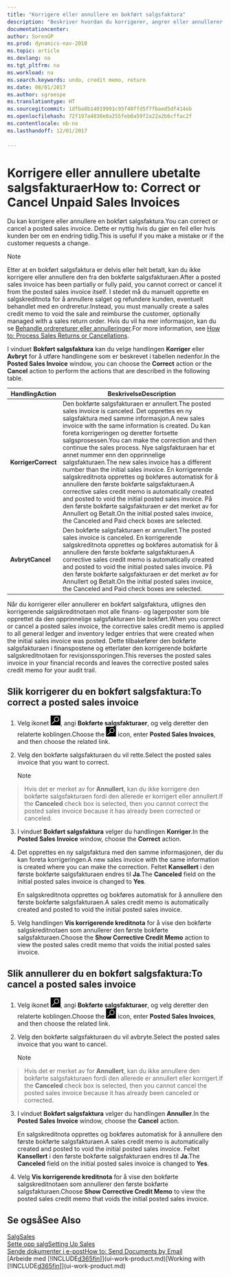 ```yaml
---
title: "Korrigere eller annullere en bokført salgsfaktura"
description: "Beskriver hvordan du korrigerer, angrer eller annullerer en bokført salgsfaktura og utligner en salgskreditnota."
documentationcenter: 
author: SorenGP
ms.prod: dynamics-nav-2018
ms.topic: article
ms.devlang: na
ms.tgt_pltfrm: na
ms.workload: na
ms.search.keywords: undo, credit memo, return
ms.date: 08/01/2017
ms.author: sgroespe
ms.translationtype: HT
ms.sourcegitcommit: 1dfba8b14019991c95f40ffd5f7fbaed5df414eb
ms.openlocfilehash: 72f197a4830e0a255feb0a59f2a22a2b6cffac2f
ms.contentlocale: nb-no
ms.lasthandoff: 12/01/2017

---
```

# <a name="how-to-correct-or-cancel-unpaid-sales-invoices"></a><span data-ttu-id="e25df-103">Korrigere eller annullere ubetalte salgsfakturaer</span><span class="sxs-lookup"><span data-stu-id="e25df-103">How to: Correct or Cancel Unpaid Sales Invoices</span></span>
<span data-ttu-id="e25df-104">Du kan korrigere eller annullere en bokført salgsfaktura.</span><span class="sxs-lookup"><span data-stu-id="e25df-104">You can correct or cancel a posted sales invoice.</span></span> <span data-ttu-id="e25df-105">Dette er nyttig hvis du gjør en feil eller hvis kunden ber om en endring tidlig.</span><span class="sxs-lookup"><span data-stu-id="e25df-105">This is useful if you make a mistake or if the customer requests a change.</span></span>

> [!NOTE]  
>   <span data-ttu-id="e25df-106">Etter at en bokført salgsfaktura er delvis eller helt betalt, kan du ikke korrigere eller annullere den fra den bokførte salgsfakturaen.</span><span class="sxs-lookup"><span data-stu-id="e25df-106">After a posted sales invoice has been partially or fully paid, you cannot correct or cancel it from the posted sales invoice itself.</span></span> <span data-ttu-id="e25df-107">I stedet må du manuelt opprette en salgskreditnota for å annullere salget og refundere kunden, eventuelt behandlet med en ordreretur.</span><span class="sxs-lookup"><span data-stu-id="e25df-107">Instead, you must manually create a sales credit memo to void the sale and reimburse the customer, optionally managed with a sales return order.</span></span> <span data-ttu-id="e25df-108">Hvis du vil ha mer informasjon, kan du se [Behandle ordrereturer eller annulleringer](sales-how-process-sales-returns-cancellations.md).</span><span class="sxs-lookup"><span data-stu-id="e25df-108">For more information, see [How to: Process Sales Returns or Cancellations](sales-how-process-sales-returns-cancellations.md).</span></span>

<span data-ttu-id="e25df-109">I vinduet **Bokført salgsfaktura** kan du velge handlingen **Korriger** eller **Avbryt** for å utføre handlingene som er beskrevet i tabellen nedenfor.</span><span class="sxs-lookup"><span data-stu-id="e25df-109">In the **Posted Sales Invoice** window, you can choose the **Correct** action or the **Cancel** action to perform the actions that are described in the following table.</span></span>

| <span data-ttu-id="e25df-110">Handling</span><span class="sxs-lookup"><span data-stu-id="e25df-110">Action</span></span> | <span data-ttu-id="e25df-111">Beskrivelse</span><span class="sxs-lookup"><span data-stu-id="e25df-111">Description</span></span> |
| --- | --- |
| <span data-ttu-id="e25df-112">**Korriger**</span><span class="sxs-lookup"><span data-stu-id="e25df-112">**Correct**</span></span> |<span data-ttu-id="e25df-113">Den bokførte salgsfakturaen er annullert.</span><span class="sxs-lookup"><span data-stu-id="e25df-113">The posted sales invoice is canceled.</span></span> <span data-ttu-id="e25df-114">Det opprettes en ny salgsfaktura med samme informasjon.</span><span class="sxs-lookup"><span data-stu-id="e25df-114">A new sales invoice with the same information is created.</span></span> <span data-ttu-id="e25df-115">Du kan foreta korrigeringen og deretter fortsette salgsprosessen.</span><span class="sxs-lookup"><span data-stu-id="e25df-115">You can make the correction and then continue the sales process.</span></span> <span data-ttu-id="e25df-116">Nye salgsfakturaen har et annet nummer enn den opprinnelige salgsfakturaen.</span><span class="sxs-lookup"><span data-stu-id="e25df-116">The new sales invoice has a different number than the initial sales invoice.</span></span> <span data-ttu-id="e25df-117">En korrigerende salgskreditnota opprettes og bokføres automatisk for å annullere den første bokførte salgsfakturaen.</span><span class="sxs-lookup"><span data-stu-id="e25df-117">A corrective sales credit memo is automatically created and posted to void the initial posted sales invoice.</span></span> <span data-ttu-id="e25df-118">På den første bokførte salgsfakturaen er det merket av for Annullert og Betalt.</span><span class="sxs-lookup"><span data-stu-id="e25df-118">On the initial posted sales invoice, the Canceled and Paid check boxes are selected.</span></span> |
| <span data-ttu-id="e25df-119">**Avbryt**</span><span class="sxs-lookup"><span data-stu-id="e25df-119">**Cancel**</span></span> |<span data-ttu-id="e25df-120">Den bokførte salgsfakturaen er annullert.</span><span class="sxs-lookup"><span data-stu-id="e25df-120">The posted sales invoice is canceled.</span></span> <span data-ttu-id="e25df-121">En korrigerende salgskreditnota opprettes og bokføres automatisk for å annullere den første bokførte salgsfakturaen.</span><span class="sxs-lookup"><span data-stu-id="e25df-121">A corrective sales credit memo is automatically created and posted to void the initial posted sales invoice.</span></span> <span data-ttu-id="e25df-122">På den første bokførte salgsfakturaen er det merket av for Annullert og Betalt.</span><span class="sxs-lookup"><span data-stu-id="e25df-122">On the initial posted sales invoice, the Canceled and Paid check boxes are selected.</span></span> |

<span data-ttu-id="e25df-123">Når du korrigerer eller annullerer en bokført salgsfaktura, utlignes den korrigerende salgskreditnotaen mot alle finans- og lagerposter som ble opprettet da den opprinnelige salgsfakturaen ble bokført.</span><span class="sxs-lookup"><span data-stu-id="e25df-123">When you correct or cancel a posted sales invoice, the corrective sales credit memo is applied to all general ledger and inventory ledger entries that were created when the initial sales invoice was posted.</span></span> <span data-ttu-id="e25df-124">Dette tilbakefører den bokførte salgsfakturaen i finanspostene og etterlater den korrigerende bokførte salgskreditnotaen for revisjonssporingen.</span><span class="sxs-lookup"><span data-stu-id="e25df-124">This reverses the posted sales invoice in your financial records and leaves the corrective posted sales credit memo for your audit trail.</span></span>

## <a name="to-correct-a-posted-sales-invoice"></a><span data-ttu-id="e25df-125">Slik korrigerer du en bokført salgsfaktura:</span><span class="sxs-lookup"><span data-stu-id="e25df-125">To correct a posted sales invoice</span></span>
1. <span data-ttu-id="e25df-126">Velg ikonet ![Søk etter side eller rapport](media/ui-search/search_small.png "Søk etter side eller rapport"), angi **Bokførte salgsfakturaer**, og velg deretter den relaterte koblingen.</span><span class="sxs-lookup"><span data-stu-id="e25df-126">Choose the ![Search for Page or Report](media/ui-search/search_small.png "Search for Page or Report icon") icon, enter **Posted Sales Invoices**, and then choose the related link.</span></span>  
2. <span data-ttu-id="e25df-127">Velg den bokførte salgsfakturaen du vil rette.</span><span class="sxs-lookup"><span data-stu-id="e25df-127">Select the posted sales invoice that you want to correct.</span></span>

    > [!NOTE]  
>   <span data-ttu-id="e25df-128">Hvis det er merket av for **Annullert**, kan du ikke korrigere den bokførte salgsfakturaen fordi den allerede er korrigert eller annullert.</span><span class="sxs-lookup"><span data-stu-id="e25df-128">If the **Canceled** check box is selected, then you cannot correct the posted sales invoice because it has already been corrected or canceled.</span></span>
3. <span data-ttu-id="e25df-129">I vinduet **Bokført salgsfaktura** velger du handlingen **Korriger**.</span><span class="sxs-lookup"><span data-stu-id="e25df-129">In the **Posted Sales Invoice** window, choose the **Correct** action.</span></span>  
4. <span data-ttu-id="e25df-130">Det opprettes en ny salgsfaktura med den samme informasjonen, der du kan foreta korrigeringen.</span><span class="sxs-lookup"><span data-stu-id="e25df-130">A new sales invoice with the same information is created where you can make the correction.</span></span> <span data-ttu-id="e25df-131">Feltet **Kansellert** i den første bokførte salgsfakturaen endres til **Ja**.</span><span class="sxs-lookup"><span data-stu-id="e25df-131">The **Canceled** field on the initial posted sales invoice is changed to **Yes**.</span></span>

    <span data-ttu-id="e25df-132">En salgskreditnota opprettes og bokføres automatisk for å annullere den første bokførte salgsfakturaen.</span><span class="sxs-lookup"><span data-stu-id="e25df-132">A sales credit memo is automatically created and posted to void the initial posted sales invoice.</span></span>
5. <span data-ttu-id="e25df-133">Velg handlingen **Vis korrigerende kreditnota** for å vise den bokførte salgskreditnotaen som annullerer den første bokførte salgsfakturaen.</span><span class="sxs-lookup"><span data-stu-id="e25df-133">Choose the **Show Corrective Credit Memo** action to view the posted sales credit memo that voids the initial posted sales invoice.</span></span>

## <a name="to-cancel-a-posted-sales-invoice"></a><span data-ttu-id="e25df-134">Slik annullerer du en bokført salgsfaktura:</span><span class="sxs-lookup"><span data-stu-id="e25df-134">To cancel a posted sales invoice</span></span>
1. <span data-ttu-id="e25df-135">Velg ikonet ![Søk etter side eller rapport](media/ui-search/search_small.png "Søk etter side eller rapport"), angi **Bokførte salgsfakturaer**, og velg deretter den relaterte koblingen.</span><span class="sxs-lookup"><span data-stu-id="e25df-135">Choose the ![Search for Page or Report](media/ui-search/search_small.png "Search for Page or Report icon") icon, enter **Posted Sales Invoices**, and then choose the related link.</span></span>  
2. <span data-ttu-id="e25df-136">Velg den bokførte salgsfakturaen du vil avbryte.</span><span class="sxs-lookup"><span data-stu-id="e25df-136">Select the posted sales invoice that you want to cancel.</span></span>

    > [!NOTE]  
>   <span data-ttu-id="e25df-137">Hvis det er merket av for **Annullert**, kan du ikke annullere den bokførte salgsfakturaen fordi den allerede er annullert eller korrigert.</span><span class="sxs-lookup"><span data-stu-id="e25df-137">If the **Canceled** check box is selected, then you cannot cancel the posted sales invoice because it has already been canceled or corrected.</span></span>
3. <span data-ttu-id="e25df-138">I vinduet **Bokført salgsfaktura** velger du handlingen **Annuller**.</span><span class="sxs-lookup"><span data-stu-id="e25df-138">In the **Posted Sales Invoice** window, choose the **Cancel** action.</span></span>

    <span data-ttu-id="e25df-139">En salgskreditnota opprettes og bokføres automatisk for å annullere den første bokførte salgsfakturaen.</span><span class="sxs-lookup"><span data-stu-id="e25df-139">A sales credit memo is automatically created and posted to void the initial posted sales invoice.</span></span> <span data-ttu-id="e25df-140">Feltet **Kansellert** i den første bokførte salgsfakturaen endres til **Ja**.</span><span class="sxs-lookup"><span data-stu-id="e25df-140">The **Canceled** field on the initial posted sales invoice is changed to **Yes**.</span></span>
4. <span data-ttu-id="e25df-141">Velg **Vis korrigerende kreditnota** for å vise den bokførte salgskreditnotaen som annullerer den første bokførte salgsfakturaen.</span><span class="sxs-lookup"><span data-stu-id="e25df-141">Choose **Show Corrective Credit Memo** to view the posted sales credit memo that voids the initial posted sales invoice.</span></span>

## <a name="see-also"></a><span data-ttu-id="e25df-142">Se også</span><span class="sxs-lookup"><span data-stu-id="e25df-142">See Also</span></span>
[<span data-ttu-id="e25df-143">Salg</span><span class="sxs-lookup"><span data-stu-id="e25df-143">Sales</span></span>](sales-manage-sales.md)  
[<span data-ttu-id="e25df-144">Sette opp salg</span><span class="sxs-lookup"><span data-stu-id="e25df-144">Setting Up Sales</span></span>](sales-setup-sales.md)  
[<span data-ttu-id="e25df-145">Sende dokumenter i e-post</span><span class="sxs-lookup"><span data-stu-id="e25df-145">How to: Send Documents by Email</span></span>](ui-how-send-documents-email.md)  
<span data-ttu-id="e25df-146">[Arbeide med [!INCLUDE[d365fin](includes/d365fin_md.md)]](ui-work-product.md)</span><span class="sxs-lookup"><span data-stu-id="e25df-146">[Working with [!INCLUDE[d365fin](includes/d365fin_md.md)]](ui-work-product.md)</span></span>


